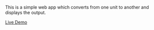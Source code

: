 This is a simple web app which converts from one unit to another and displays the output. 

[Live Demo](https://metrobounty.vercel.app/)
